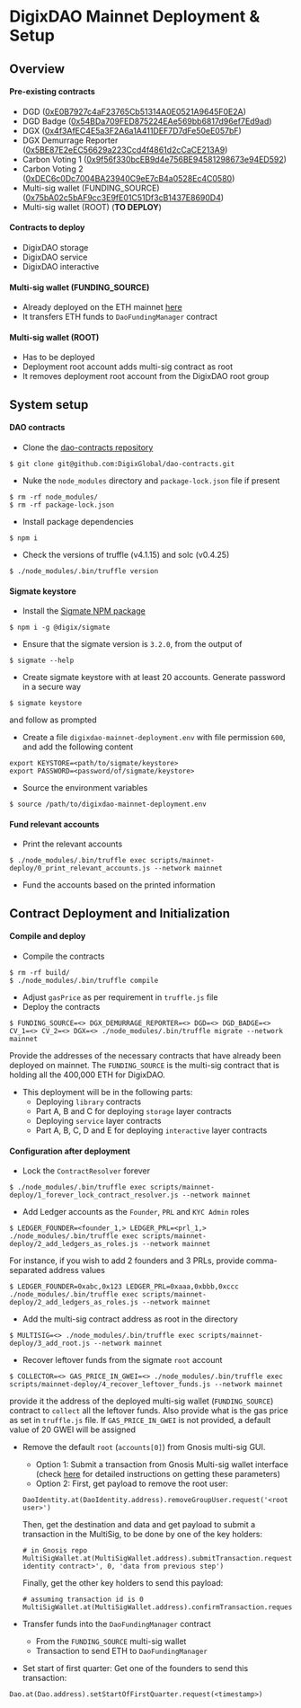 # DigixDAO Mainnet Deployment & Setup

## Overview

#### Pre-existing contracts
* DGD ([0xE0B7927c4aF23765Cb51314A0E0521A9645F0E2A](https://etherscan.io/address/0xe0b7927c4af23765cb51314a0e0521a9645f0e2a))
* DGD Badge ([0x54BDa709FED875224EAe569bb6817d96ef7Ed9ad](https://etherscan.io/address/0x54bda709fed875224eae569bb6817d96ef7ed9ad))
* DGX ([0x4f3AfEC4E5a3F2A6a1A411DEF7D7dFe50eE057bF](https://etherscan.io/address/0x4f3afec4e5a3f2a6a1a411def7d7dfe50ee057bf))
* DGX Demurrage Reporter ([0x5BE87E2eEC56629a223Ccd4f4861d2cCaCE213A9](https://etherscan.io/address/0x5be87e2eec56629a223ccd4f4861d2ccace213a9))
* Carbon Voting 1 ([0x9f56f330bcEB9d4e756BE94581298673e94ED592](https://etherscan.io/address/0x9f56f330bceb9d4e756be94581298673e94ed592))
* Carbon Voting 2 ([0xDEC6c0Dc7004BA23940C9eE7cB4a0528Ec4C0580](https://etherscan.io/address/0xdec6c0dc7004ba23940c9ee7cb4a0528ec4c0580))
* Multi-sig wallet (FUNDING_SOURCE) ([0x75bA02c5bAF9cc3E9fE01C51Df3cB1437E8690D4](https://etherscan.io/address/0x75ba02c5baf9cc3e9fe01c51df3cb1437e8690d4))
* Multi-sig wallet (ROOT) (**TO DEPLOY**)

#### Contracts to deploy
* DigixDAO storage
* DigixDAO service
* DigixDAO interactive

#### Multi-sig wallet (FUNDING_SOURCE)
* Already deployed on the ETH mainnet [here](https://etherscan.io/address/0x75ba02c5baf9cc3e9fe01c51df3cb1437e8690d4)
* It transfers ETH funds to `DaoFundingManager` contract

#### Multi-sig wallet (ROOT)
* Has to be deployed
* Deployment root account adds multi-sig contract as root
* It removes deployment root account from the DigixDAO root
group

## System setup

#### DAO contracts
* Clone the [dao-contracts repository](https://github.com/DigixGlobal/dao-contracts)
```
$ git clone git@github.com:DigixGlobal/dao-contracts.git
```
* Nuke the `node_modules` directory and `package-lock.json` file if present
```
$ rm -rf node_modules/
$ rm -rf package-lock.json
```
* Install package dependencies
```
$ npm i
```
* Check the versions of truffle (v4.1.15) and solc (v0.4.25)
```
$ ./node_modules/.bin/truffle version
```

#### Sigmate keystore
* Install the [Sigmate NPM package](https://www.npmjs.com/package/@digix/sigmate)
```
$ npm i -g @digix/sigmate
```
* Ensure that the sigmate version is `3.2.0`, from the output of
```
$ sigmate --help
```
* Create sigmate keystore with at least 20 accounts. Generate password in a
secure way
```
$ sigmate keystore
```
and follow as prompted
* Create a file `digixdao-mainnet-deployment.env` with file permission `600`,
and add the following content
```
export KEYSTORE=<path/to/sigmate/keystore>
export PASSWORD=<password/of/sigmate/keystore>
```
* Source the environment variables
```
$ source /path/to/digixdao-mainnet-deployment.env
```

#### Fund relevant accounts
* Print the relevant accounts
```
$ ./node_modules/.bin/truffle exec scripts/mainnet-deploy/0_print_relevant_accounts.js --network mainnet
```
* Fund the accounts based on the printed information

## Contract Deployment and Initialization

#### Compile and deploy
* Compile the contracts
```
$ rm -rf build/
$ ./node_modules/.bin/truffle compile
```
* Adjust `gasPrice` as per requirement in `truffle.js` file
* Deploy the contracts
```
$ FUNDING_SOURCE=<> DGX_DEMURRAGE_REPORTER=<> DGD=<> DGD_BADGE=<> CV_1=<> CV_2=<> DGX=<> ./node_modules/.bin/truffle migrate --network mainnet
```
Provide the addresses of the necessary contracts that have already been deployed
on mainnet. The `FUNDING_SOURCE` is the multi-sig contract that is holding all
the 400,000 ETH for DigixDAO.
* This deployment will be in the following parts:
    * Deploying `library` contracts
    * Part A, B and C for deploying `storage` layer contracts
    * Deploying `service` layer contracts
    * Part A, B, C, D and E for deploying `interactive` layer contracts

#### Configuration after deployment
* Lock the `ContractResolver` forever
```
$ ./node_modules/.bin/truffle exec scripts/mainnet-deploy/1_forever_lock_contract_resolver.js --network mainnet
```
* Add Ledger accounts as the `Founder`, `PRL` and `KYC Admin` roles
```
$ LEDGER_FOUNDER=<founder_1,> LEDGER_PRL=<prl_1,> ./node_modules/.bin/truffle exec scripts/mainnet-deploy/2_add_ledgers_as_roles.js --network mainnet
```
For instance, if you wish to add 2 founders and 3 PRLs, provide comma-separated address values
```
$ LEDGER_FOUNDER=0xabc,0x123 LEDGER_PRL=0xaaa,0xbbb,0xccc ./node_modules/.bin/truffle exec scripts/mainnet-deploy/2_add_ledgers_as_roles.js --network mainnet
```
* Add the multi-sig contract address as root in the directory
```
$ MULTISIG=<> ./node_modules/.bin/truffle exec scripts/mainnet-deploy/3_add_root.js --network mainnet
```
* Recover leftover funds from the sigmate `root` account
```
$ COLLECTOR=<> GAS_PRICE_IN_GWEI=<> ./node_modules/.bin/truffle exec scripts/mainnet-deploy/4_recover_leftover_funds.js --network mainnet
```
provide it the address of the deployed multi-sig wallet (`FUNDING_SOURCE`) contract to `collect` all the leftover funds. Also provide what is the gas price as set in `truffle.js` file. If `GAS_PRICE_IN_GWEI` is not provided, a default value of 20 GWEI will be assigned
* Remove the default `root` (`accounts[0]`) from Gnosis multi-sig GUI.
  * Option 1: Submit a transaction from Gnosis Multi-sig wallet interface (check [here](https://github.com/DigixGlobal/dao-contracts/blob/mainnet-deploy/MAINNET_DEPLOYMENT_INSTRUCTIONS.md#steps-to-get-data-field-for-the-above-transaction) for detailed instructions on getting these parameters)
  * Option 2: First, get payload to remove the root user:
  ```
  DaoIdentity.at(DaoIdentity.address).removeGroupUser.request('<root user>')
  ```
  Then, get the destination and data and get payload to submit a transaction in the MultiSig, to be done by one of the key holders:
  ```
  # in Gnosis repo
  MultiSigWallet.at(MultiSigWallet.address).submitTransaction.request('<dao identity contract>', 0, 'data from previous step')
  ```
  Finally, get the other key holders to send this payload:
  ```
  # assuming transaction id is 0
  MultiSigWallet.at(MultiSigWallet.address).confirmTransaction.request(0)
  ```

* Transfer funds into the `DaoFundingManager` contract
    * From the `FUNDING_SOURCE` multi-sig wallet
    * Transaction to send ETH to `DaoFundingManager`


* Set start of first quarter:
Get one of the founders to send this transaction:
```
Dao.at(Dao.address).setStartOfFirstQuarter.request(<timestamp>)
```
